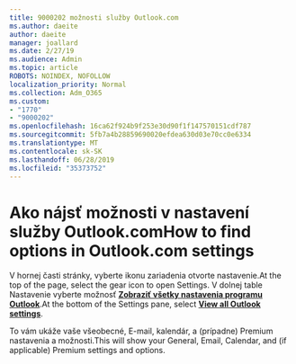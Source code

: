 ```yaml
---
title: 9000202 možnosti služby Outlook.com
ms.author: daeite
author: daeite
manager: joallard
ms.date: 2/27/19
ms.audience: Admin
ms.topic: article
ROBOTS: NOINDEX, NOFOLLOW
localization_priority: Normal
ms.collection: Adm_O365
ms.custom:
- "1770"
- "9000202"
ms.openlocfilehash: 16ca62f924b9f253e30d90f1f147570151cdf787
ms.sourcegitcommit: 5fb7a4b28859690020efdea630d03e70cc0e6334
ms.translationtype: MT
ms.contentlocale: sk-SK
ms.lasthandoff: 06/28/2019
ms.locfileid: "35373752"
---
```

# <a name="how-to-find-options-in-outlookcom-settings"></a><span data-ttu-id="68815-102">Ako nájsť možnosti v nastavení služby Outlook.com</span><span class="sxs-lookup"><span data-stu-id="68815-102">How to find options in Outlook.com settings</span></span>

<span data-ttu-id="68815-103">V hornej časti stránky, vyberte ikonu zariadenia otvorte nastavenie.</span><span class="sxs-lookup"><span data-stu-id="68815-103">At the top of the page, select the gear icon to open Settings.</span></span> <span data-ttu-id="68815-104">V dolnej table Nastavenie vyberte možnosť [**Zobraziť všetky nastavenia programu Outlook**](https://outlook.live.com/mail/options/general/timeAndLanguage).</span><span class="sxs-lookup"><span data-stu-id="68815-104">At the bottom of the Settings pane, select [**View all Outlook settings**](https://outlook.live.com/mail/options/general/timeAndLanguage).</span></span>

<span data-ttu-id="68815-105">To vám ukáže vaše všeobecné, E-mail, kalendár, a (prípadne) Premium nastavenia a možnosti.</span><span class="sxs-lookup"><span data-stu-id="68815-105">This will show your General, Email, Calendar, and (if applicable) Premium settings and options.</span></span>
